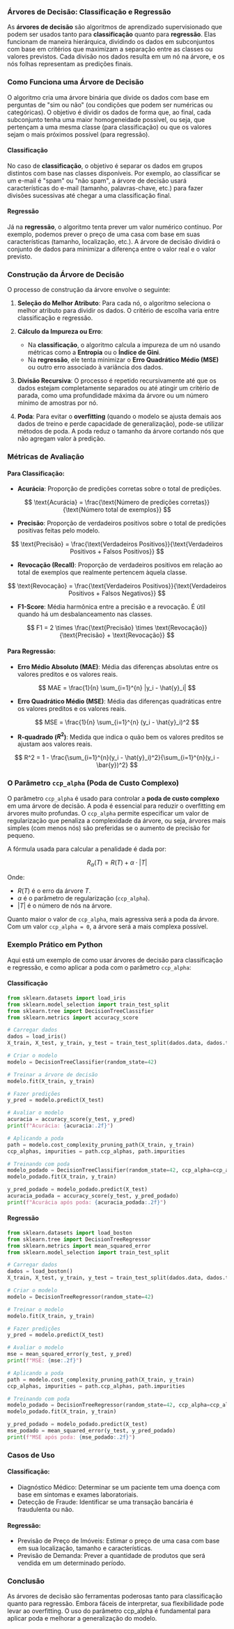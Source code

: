 ### Árvores de Decisão: Classificação e Regressão

As **árvores de decisão** são algoritmos de aprendizado supervisionado que podem ser usados tanto para **classificação** quanto para **regressão**. Elas funcionam de maneira hierárquica, dividindo os dados em subconjuntos com base em critérios que maximizam a separação entre as classes ou valores previstos. Cada divisão nos dados resulta em um nó na árvore, e os nós folhas representam as predições finais.

### Como Funciona uma Árvore de Decisão

O algoritmo cria uma árvore binária que divide os dados com base em perguntas de "sim ou não" (ou condições que podem ser numéricas ou categóricas). O objetivo é dividir os dados de forma que, ao final, cada subconjunto tenha uma maior homogeneidade possível, ou seja, que pertençam a uma mesma classe (para classificação) ou que os valores sejam o mais próximos possível (para regressão).

#### Classificação

No caso de **classificação**, o objetivo é separar os dados em grupos distintos com base nas classes disponíveis. Por exemplo, ao classificar se um e-mail é "spam" ou "não spam", a árvore de decisão usará características do e-mail (tamanho, palavras-chave, etc.) para fazer divisões sucessivas até chegar a uma classificação final.

#### Regressão

Já na **regressão**, o algoritmo tenta prever um valor numérico contínuo. Por exemplo, podemos prever o preço de uma casa com base em suas características (tamanho, localização, etc.). A árvore de decisão dividirá o conjunto de dados para minimizar a diferença entre o valor real e o valor previsto.

### Construção da Árvore de Decisão

O processo de construção da árvore envolve o seguinte:

1. **Seleção do Melhor Atributo**: Para cada nó, o algoritmo seleciona o melhor atributo para dividir os dados. O critério de escolha varia entre classificação e regressão.

2. **Cálculo da Impureza ou Erro**: 
    - Na **classificação**, o algoritmo calcula a impureza de um nó usando métricas como a **Entropia** ou o **Índice de Gini**.
    - Na **regressão**, ele tenta minimizar o **Erro Quadrático Médio (MSE)** ou outro erro associado à variância dos dados.

3. **Divisão Recursiva**: O processo é repetido recursivamente até que os dados estejam completamente separados ou até atingir um critério de parada, como uma profundidade máxima da árvore ou um número mínimo de amostras por nó.

4. **Poda**: Para evitar o **overfitting** (quando o modelo se ajusta demais aos dados de treino e perde capacidade de generalização), pode-se utilizar métodos de poda. A poda reduz o tamanho da árvore cortando nós que não agregam valor à predição.

### Métricas de Avaliação

#### Para Classificação:

- **Acurácia**: Proporção de predições corretas sobre o total de predições.
  
$$ \text{Acurácia} = \frac{\text{Número de predições corretas}}{\text{Número total de exemplos}} $$
  
- **Precisão**: Proporção de verdadeiros positivos sobre o total de predições positivas feitas pelo modelo.
  
$$ \text{Precisão} = \frac{\text{Verdadeiros Positivos}}{\text{Verdadeiros Positivos + Falsos Positivos}} $$
  
- **Revocação (Recall)**: Proporção de verdadeiros positivos em relação ao total de exemplos que realmente pertencem àquela classe.
  
$$ \text{Revocação} = \frac{\text{Verdadeiros Positivos}}{\text{Verdadeiros Positivos + Falsos Negativos}} $$
  
- **F1-Score**: Média harmônica entre a precisão e a revocação. É útil quando há um desbalanceamento nas classes.
  
$$ F1 = 2 \times \frac{\text{Precisão} \times \text{Revocação}}{\text{Precisão} + \text{Revocação}} $$

#### Para Regressão:

- **Erro Médio Absoluto (MAE)**: Média das diferenças absolutas entre os valores preditos e os valores reais.
  
$$ MAE = \frac{1}{n} \sum_{i=1}^{n} |y_i - \hat{y}_i| $$

- **Erro Quadrático Médio (MSE)**: Média das diferenças quadráticas entre os valores preditos e os valores reais.
  
$$ MSE = \frac{1}{n} \sum_{i=1}^{n} (y_i - \hat{y}_i)^2 $$

- **R-quadrado ($R^2$)**: Medida que indica o quão bem os valores preditos se ajustam aos valores reais.
  
$$ R^2 = 1 - \frac{\sum_{i=1}^{n}(y_i - \hat{y}_i)^2}{\sum_{i=1}^{n}(y_i - \bar{y})^2} $$

### O Parâmetro `ccp_alpha` (Poda de Custo Complexo)

O parâmetro `ccp_alpha` é usado para controlar a **poda de custo complexo** em uma árvore de decisão. A poda é essencial para reduzir o overfitting em árvores muito profundas. O `ccp_alpha` permite especificar um valor de regularização que penaliza a complexidade da árvore, ou seja, árvores mais simples (com menos nós) são preferidas se o aumento de precisão for pequeno.

A fórmula usada para calcular a penalidade é dada por:

$$ R_\alpha(T) = R(T) + \alpha \cdot \left|T\right| $$

Onde:

- $R(T)$ é o erro da árvore $T$.
- $\alpha$ é o parâmetro de regularização (`ccp_alpha`).
- $\left|T\right|$ é o número de nós na árvore.

Quanto maior o valor de `ccp_alpha`, mais agressiva será a poda da árvore. Com um valor `ccp_alpha = 0`, a árvore será a mais complexa possível.

### Exemplo Prático em Python

Aqui está um exemplo de como usar árvores de decisão para classificação e regressão, e como aplicar a poda com o parâmetro `ccp_alpha`:

#### Classificação

```python
from sklearn.datasets import load_iris
from sklearn.model_selection import train_test_split
from sklearn.tree import DecisionTreeClassifier
from sklearn.metrics import accuracy_score

# Carregar dados
dados = load_iris()
X_train, X_test, y_train, y_test = train_test_split(dados.data, dados.target, test_size=0.2, random_state=42)

# Criar o modelo
modelo = DecisionTreeClassifier(random_state=42)

# Treinar a árvore de decisão
modelo.fit(X_train, y_train)

# Fazer predições
y_pred = modelo.predict(X_test)

# Avaliar o modelo
acuracia = accuracy_score(y_test, y_pred)
print(f"Acurácia: {acuracia:.2f}")

# Aplicando a poda
path = modelo.cost_complexity_pruning_path(X_train, y_train)
ccp_alphas, impurities = path.ccp_alphas, path.impurities

# Treinando com poda
modelo_podado = DecisionTreeClassifier(random_state=42, ccp_alpha=ccp_alphas[-1])
modelo_podado.fit(X_train, y_train)

y_pred_podado = modelo_podado.predict(X_test)
acuracia_podada = accuracy_score(y_test, y_pred_podado)
print(f"Acurácia após poda: {acuracia_podada:.2f}")
```

#### Regressão
```python
from sklearn.datasets import load_boston
from sklearn.tree import DecisionTreeRegressor
from sklearn.metrics import mean_squared_error
from sklearn.model_selection import train_test_split

# Carregar dados
dados = load_boston()
X_train, X_test, y_train, y_test = train_test_split(dados.data, dados.target, test_size=0.2, random_state=42)

# Criar o modelo
modelo = DecisionTreeRegressor(random_state=42)

# Treinar o modelo
modelo.fit(X_train, y_train)

# Fazer predições
y_pred = modelo.predict(X_test)

# Avaliar o modelo
mse = mean_squared_error(y_test, y_pred)
print(f"MSE: {mse:.2f}")

# Aplicando a poda
path = modelo.cost_complexity_pruning_path(X_train, y_train)
ccp_alphas, impurities = path.ccp_alphas, path.impurities

# Treinando com poda
modelo_podado = DecisionTreeRegressor(random_state=42, ccp_alpha=ccp_alphas[-1])
modelo_podado.fit(X_train, y_train)

y_pred_podado = modelo_podado.predict(X_test)
mse_podado = mean_squared_error(y_test, y_pred_podado)
print(f"MSE após poda: {mse_podado:.2f}")

```

### Casos de Uso
#### Classificação:
- Diagnóstico Médico: Determinar se um paciente tem uma doença com base em sintomas e exames laboratoriais.
- Detecção de Fraude: Identificar se uma transação bancária é fraudulenta ou não.

#### Regressão:
- Previsão de Preço de Imóveis: Estimar o preço de uma casa com base em sua localização, tamanho e características.
- Previsão de Demanda: Prever a quantidade de produtos que será vendida em um determinado período.

### Conclusão
As árvores de decisão são ferramentas poderosas tanto para classificação quanto para regressão. Embora fáceis de interpretar, sua flexibilidade pode levar ao overfitting. O uso do parâmetro ccp_alpha é fundamental para aplicar poda e melhorar a generalização do modelo.
